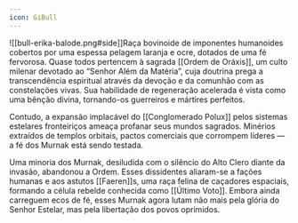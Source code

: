 ```yaml
---
icon: GiBull
---
```

![[bull-erika-balode.png#side]]Raça bovinoide de imponentes humanoides cobertos por uma espessa pelagem laranja e ocre, dotados de uma fé fervorosa. Quase todos pertencem à sagrada [[Ordem de Oráxis]], um culto milenar devotado ao “Senhor Além da Matéria”, cuja doutrina prega a transcendência espiritual através da devoção e da comunhão com as constelações vivas. Sua habilidade de regeneração acelerada é vista como uma bênção divina, tornando-os guerreiros e mártires perfeitos.

Contudo, a expansão implacável do [[Conglomerado Polux]] pelos sistemas estelares fronteiriços ameaça profanar seus mundos sagrados. Minérios extraídos de templos orbitais, pactos comerciais que corrompem líderes — a fé dos Murnak está sendo testada.

Uma minoria dos Murnak, desiludida com o silêncio do Alto Clero diante da invasão, abandonou a Ordem. Esses dissidentes aliaram-se a fações humanas e aos astutos [[Faeren]]s, uma raça felina de caçadores espaciais, formando a célula rebelde conhecida como [[Último Voto]]. Embora ainda carreguem ecos de fé, esses Murnak agora lutam não mais pela glória do Senhor Estelar, mas pela libertação dos povos oprimidos.